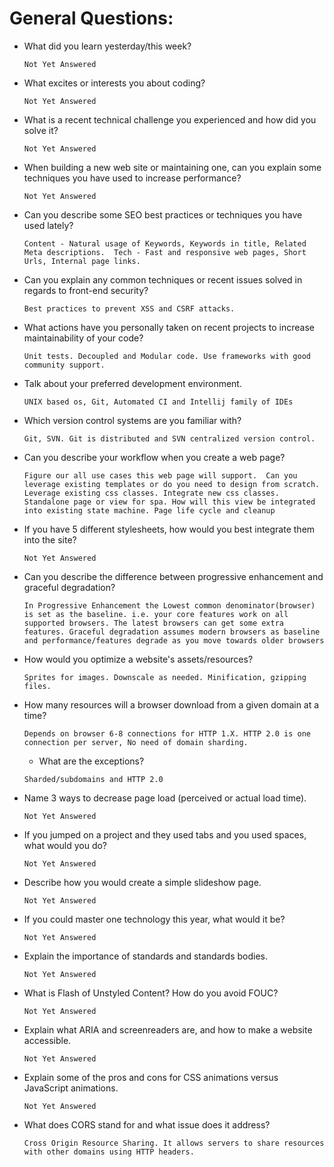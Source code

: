 # General Questions:

* What did you learn yesterday/this week? 
 
  `Not Yet Answered`
* What excites or interests you about coding? 
 
  `Not Yet Answered`
* What is a recent technical challenge you experienced and how did you solve it? 
 
  `Not Yet Answered`
* When building a new web site or maintaining one, can you explain some techniques you have used to increase performance? 
 
  `Not Yet Answered`
* Can you describe some SEO best practices or techniques you have used lately? 
 
  `Content - Natural usage of Keywords, Keywords in title, Related Meta descriptions. 
   Tech - Fast and responsive web pages, Short Urls, Internal page links.`
* Can you explain any common techniques or recent issues solved in regards to front-end security? 
 
  `Best practices to prevent XSS and CSRF attacks.`
* What actions have you personally taken on recent projects to increase maintainability of your code? 
 
  `Unit tests. Decoupled and Modular code. Use frameworks with good community support.`
* Talk about your preferred development environment. 
 
  `UNIX based os, Git, Automated CI and Intellij family of IDEs`
* Which version control systems are you familiar with? 
 
  `Git, SVN. Git is distributed and SVN centralized version control.`
* Can you describe your workflow when you create a web page? 
 
  `Figure our all use cases this web page will support. 
   Can you leverage existing templates or do you need to design from scratch.
   Leverage existing css classes. Integrate new css classes.
   Standalone page or view for spa.
   How will this view be integrated into existing state machine.
   Page life cycle and cleanup`
* If you have 5 different stylesheets, how would you best integrate them into the site? 
 
  `Not Yet Answered`
* Can you describe the difference between progressive enhancement and graceful degradation? 
 
  `In Progressive Enhancement the Lowest common denominator(browser) is set as the baseline. i.e. your core features work on all supported browsers. The latest browsers can get some extra features.
  Graceful degradation assumes modern browsers as baseline and performance/features degrade as you move towards older browsers`
* How would you optimize a website's assets/resources? 
 
  `Sprites for images. Downscale as needed. Minification, gzipping files.`
* How many resources will a browser download from a given domain at a time? 
 
  `Depends on browser 6-8 connections for HTTP 1.X. HTTP 2.0 is one connection per server, No need of domain sharding.`
  * What are the exceptions? 
 
  `Sharded/subdomains and HTTP 2.0`
* Name 3 ways to decrease page load (perceived or actual load time). 
 
  `Not Yet Answered`
* If you jumped on a project and they used tabs and you used spaces, what would you do? 
 
  `Not Yet Answered`
* Describe how you would create a simple slideshow page. 
 
  `Not Yet Answered`
* If you could master one technology this year, what would it be? 
 
  `Not Yet Answered`
* Explain the importance of standards and standards bodies. 
 
  `Not Yet Answered`
* What is Flash of Unstyled Content? How do you avoid FOUC? 
 
  `Not Yet Answered`
* Explain what ARIA and screenreaders are, and how to make a website accessible. 
 
  `Not Yet Answered`
* Explain some of the pros and cons for CSS animations versus JavaScript animations. 
 
  `Not Yet Answered`
* What does CORS stand for and what issue does it address? 
 
  `Cross Origin Resource Sharing. It allows servers to share resources with other domains using HTTP headers.`
